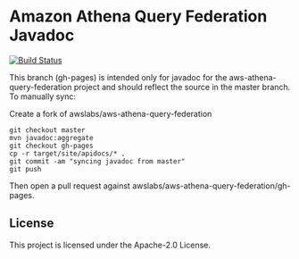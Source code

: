 # Amazon Athena Query Federation Javadoc

[![Build Status](https://github.com/awslabs/aws-athena-query-federation/workflows/Java%20CI%20Push/badge.svg)](https://github.com/awslabs/aws-athena-query-federation/actions)

This branch (gh-pages) is intended only for javadoc for the aws-athena-query-federation project and should reflect the source in the master branch. To manually sync:

Create a fork of awslabs/aws-athena-query-federation

```
git checkout master
mvn javadoc:aggregate
git checkout gh-pages
cp -r target/site/apidocs/* .
git commit -am "syncing javadoc from master"
git push
```

Then open a pull request against awslabs/aws-athena-query-federation/gh-pages.

## License

This project is licensed under the Apache-2.0 License.
